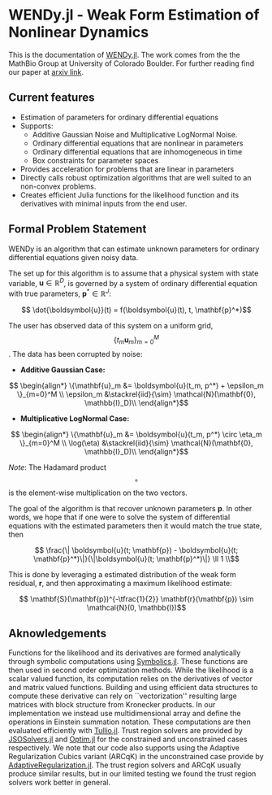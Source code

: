 # WENDy.jl - Weak Form Estimation of Nonlinear Dynamics

This is the documentation of [WENDy.jl](https://github.com/nrummel/WENDy.jl). The work comes from the the MathBio Group at University of Colorado Boulder. For further reading find our paper at [arxiv link](https://arxiv.org/).

## Current features

- Estimation of parameters for ordinary differential equations
- Supports: 
    - Additive Gaussian Noise and Multiplicative LogNormal Noise.
    - Ordinary differential equations that are nonlinear in parameters
    - Ordinary differential equations that are inhomogeneous in time
    - Box constraints for parameter spaces
- Provides acceleration for problems that are linear in parameters 
- Directly calls robust optimization algorithms that are well suited to an non-convex problems.
- Creates efficient Julia functions for the likelihood function and its derivatives with minimal inputs from the end user.

## Formal Problem Statement
WENDy is an algorithm that can estimate unknown parameters for ordinary differential equations given noisy data.

The set up for this algorithm is to assume that a physical system with state variable, $\boldsymbol{u} \in \mathbb{R}^D$, is governed by a system of ordinary differential equation with true parameters, $\mathbf{p}^* \in \mathbb{R}^J$:
```math
    \dot{\boldsymbol{u}}(t) = f(\boldsymbol{u}(t), t, \mathbf{p}^*)
```
The user has observed data of this system on a uniform grid, $$\{t_m \mathbf{u}_m\}_{m=0}^M$$. The data has been corrupted by noise:
- **Additive Gaussian Case:**
```math
    \begin{align*}
        \{\mathbf{u}_m &= \boldsymbol{u}(t_m, p^*) + \epsilon_m \}_{m=0}^M \\
        \epsilon_m &\stackrel{iid}{\sim} \mathcal{N}(\mathbf{0}, \mathbb{I}_D)\\
    \end{align*}
```
- **Multiplicative LogNormal Case:**
```math
    \begin{align*}
        \{\mathbf{u}_m &= \boldsymbol{u}(t_m, p^*) \circ \eta_m \}_{m=0}^M \\
        \log(\eta) &\stackrel{iid}{\sim} \mathcal{N}(\mathbf{0}, \mathbb{I}_D)\\
    \end{align*}
```
*Note*: The Hadamard product $$\circ$$ is the element-wise multiplication on the two vectors. 

The goal of the algorithm is that recover unknown parameters $\mathbf{p}$. In other words, we hope that if one were to solve the system of differential equations with the estimated parameters then it would match the true state, then 
```math
    \frac{\| \boldsymbol{u}(t; \mathbf{p}) - \boldsymbol{u}(t; \mathbf{p}^*)\|}{\|\boldsymbol{u}(t; \mathbf{p}^*)\|} \ll 1 \\
```
This is done by leveraging a estimated distribution of the weak form residual, $\mathbf{r}$, and then approximating a maximum likelihood estimate: 
```math
    \mathbf{S}(\mathbf{p})^{-\tfrac{1}{2}} \mathbf{r}(\mathbf{p}) \sim \mathcal{N}(0, \mathbb{I})
```

## Aknowledgements 
Functions for the likelihood and its derivatives are formed analytically through symbolic computations using [Symbolics.jl](https://docs.sciml.ai/Symbolics/stable/). These functions are then used in second order optimization methods. While the likelihood is a scalar valued function, its computation relies on the derivatives of vector and matrix valued functions. Building and using efficient data structures to compute these derivative can rely on ``vectorization'' resulting large matrices with block structure from Kronecker products. In our implementation we instead use multidimensional array and define the operations in Einstein summation notation. These computations are then evaluated efficiently with [Tullio.jl](https://github.com/mcabbott/Tullio.jl?tab=readme-ov-file). Trust region solvers are provided by [JSOSolvers.jl](https://github.com/JuliaSmoothOptimizers/JSOSolvers.jl) and [Optim.jl](https://julianlsolvers.github.io/Optim.jl/stable/) for the constrained and unconstrained cases respectively. We note that our code also supports using the Adaptive Regularization Cubics variant (ARCqK) in the unconstrained case provide by [AdaptiveRegularization.jl](https://jso.dev/AdaptiveRegularization.jl/stable/). The trust region solvers and ARCqK usually produce similar results, but in our limited testing we found the trust region solvers work better in general. 